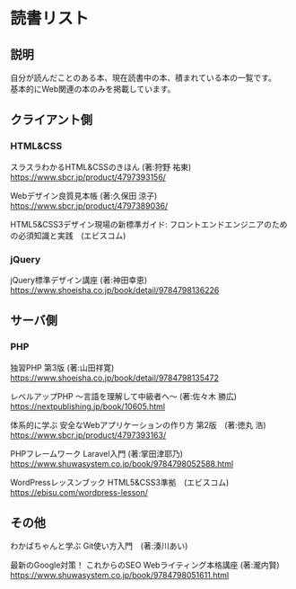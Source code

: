# 読書リスト


## 説明
自分が読んだことのある本、現在読書中の本、積まれている本の一覧です。  
基本的にWeb関連の本のみを掲載しています。  
  
  
## クライアント側
### HTML&CSS
スラスラわかるHTML&CSSのきほん (著:狩野 祐東)  
https://www.sbcr.jp/product/4797393156/  
  
Webデザイン良質見本帳 (著:久保田 涼子)  
https://www.sbcr.jp/product/4797389036/  

HTML5&CSS3デザイン現場の新標準ガイド: フロントエンドエンジニアのための必須知識と実践　(エビスコム)  

  
### jQuery
jQuery標準デザイン講座 (著:神田幸恵)  
https://www.shoeisha.co.jp/book/detail/9784798136226  
  
  
## サーバ側 
### PHP
独習PHP 第3版 (著:山田祥寛)  
https://www.shoeisha.co.jp/book/detail/9784798135472  

レベルアップPHP ～言語を理解して中級者へ～ (著:佐々木 勝広)  
https://nextpublishing.jp/book/10605.html 

体系的に学ぶ 安全なWebアプリケーションの作り方 第2版　(著:徳丸 浩)  
https://www.sbcr.jp/product/4797393163/ 

PHPフレームワーク Laravel入門 (著:掌田津耶乃)  
https://www.shuwasystem.co.jp/book/9784798052588.html 

WordPressレッスンブック HTML5&CSS3準拠　(エビスコム)  
https://ebisu.com/wordpress-lesson/ 

  
## その他
わかばちゃんと学ぶ Git使い方入門　(著:湊川あい)  

最新のGoogle対策！ これからのSEO Webライティング本格講座 (著:瀧内賢)  
https://www.shuwasystem.co.jp/book/9784798051611.html  
  
